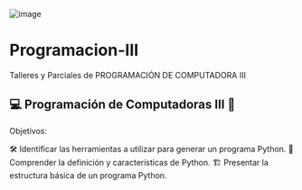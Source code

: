 ![image](https://github.com/user-attachments/assets/bb89bc32-342c-4d4a-8580-b3fef41118bf)

# Programacion-III
Talleres y Parciales de PROGRAMACIÓN DE COMPUTADORA III


## 💻 Programación de Computadoras III 🚀

Objetivos:

🛠️ Identificar las herramientas a utilizar para generar un programa Python.
🐍 Comprender la definición y características de Python.
🏗️ Presentar la estructura básica de un programa Python.
